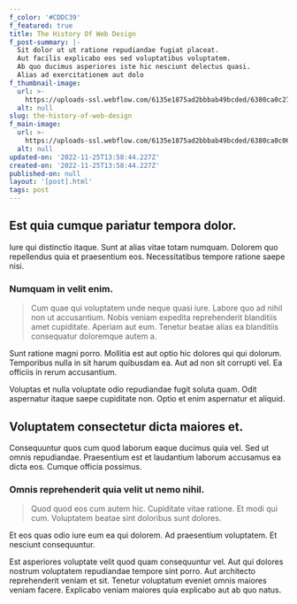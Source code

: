 ```yaml
---
f_color: '#CDDC39'
f_featured: true
title: The History Of Web Design
f_post-summary: |-
  Sit dolor ut ut ratione repudiandae fugiat placeat.
  Aut facilis explicabo eos sed voluptatibus voluptatem.
  Ab quo ducimus asperiores iste hic nesciunt delectus quasi.
  Alias ad exercitationem aut dolo
f_thumbnail-image:
  url: >-
    https://uploads-ssl.webflow.com/6135e1875ad2bbbab49bcded/6380ca0c27ab56527f8a26ed_1669384715365-image8.jpg
  alt: null
slug: the-history-of-web-design
f_main-image:
  url: >-
    https://uploads-ssl.webflow.com/6135e1875ad2bbbab49bcded/6380ca0c06df4021418a56ee_1669384715438-image18.jpg
  alt: null
updated-on: '2022-11-25T13:58:44.227Z'
created-on: '2022-11-25T13:58:44.227Z'
published-on: null
layout: '[post].html'
tags: post
---
```


Est quia cumque pariatur tempora dolor.
---------------------------------------

Iure qui distinctio itaque. Sunt at alias vitae totam numquam. Dolorem quo repellendus quia et praesentium eos. Necessitatibus tempore ratione saepe nisi.

### Numquam in velit enim.

> Cum quae qui voluptatem unde neque quasi iure. Labore quo ad nihil non ut accusantium. Nobis veniam expedita reprehenderit blanditiis amet cupiditate. Aperiam aut eum. Tenetur beatae alias ea blanditiis consequatur doloremque autem a.

Sunt ratione magni porro. Mollitia est aut optio hic dolores qui qui dolorum. Temporibus nulla in sit harum quibusdam ea. Aut ad non sit corrupti vel. Ea officiis in rerum accusantium.

Voluptas et nulla voluptate odio repudiandae fugit soluta quam. Odit aspernatur itaque saepe cupiditate non. Optio et enim aspernatur et aliquid.

Voluptatem consectetur dicta maiores et.
----------------------------------------

Consequuntur quos cum quod laborum eaque ducimus quia vel. Sed ut omnis repudiandae. Praesentium est et laudantium laborum accusamus ea dicta eos. Cumque officia possimus.

### Omnis reprehenderit quia velit ut nemo nihil.

> Quod quod eos cum autem hic. Cupiditate vitae ratione. Et modi qui cum. Voluptatem beatae sint doloribus sunt dolores.

Et eos quas odio iure eum ea qui dolorem. Ad praesentium voluptatem. Et nesciunt consequuntur.

Est asperiores voluptate velit quod quam consequuntur vel. Aut qui dolores nostrum voluptatem repudiandae tempore sint porro. Aut architecto reprehenderit veniam et sit. Tenetur voluptatum eveniet omnis maiores veniam facere. Explicabo veniam maiores quia explicabo aut ab quo natus.
